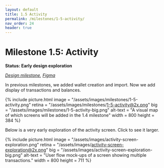 ```yaml
---
layout: default
title: 1.5 Activity
permalink: /milestones/1-5-activity/
nav_order: 24
header: true
---
```


# Milestone 1.5: Activity

**Status: Early design exploration**

_[Design milestone](https://github.com/BitcoinDesign/Bitcoin-Core-App/milestone/5), [Figma](https://www.figma.com/file/ek8w3n3upbluw5UL2lGhRx/Bitcoin-Core-App-Design?type=design&node-id=7529%3A16730&mode=design&t=sZSBHpOLLJmoMf57-1)_

In previous milestones, we added wallet creation and import. Now we add display of transactions and balances.

{% include picture.html
	image = "/assets/images/milestones/1-5-activity.png"
	retina = "/assets/images/milestones/1-5-activity@2x.png"
	big = "/assets/images/milestones/1-5-activity-big.png"
	alt-text = "A visual map of which screens will be added in the 1.4 milestone"
	width = 800
	height = 384
%}

Below is a very early exploration of the activity screen. Click to see it larger.

{% include picture.html
	image = "/assets/images/activity-screen-exploration.png"
	retina = "/assets/images/activity-screen-exploration@2x.png"
	big = "/assets/images/activity-screen-exploration-big.png"
	alt-text = "User flow mock-ups of a screen showing multiple transactions."
	width = 800
	height = 711
%}